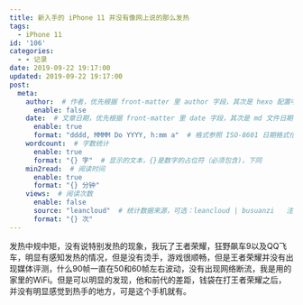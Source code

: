 ```yaml
---
title: 新入手的 iPhone 11 并没有像网上说的那么发热
tags:
  - iPhone 11
id: '106'
categories:
  - - 记录
date: 2019-09-22 19:17:00
updated: 2019-09-22 19:17:00
post:
  meta:
    author:  # 作者，优先根据 front-matter 里 author 字段，其次是 hexo 配置中 author 值
      enable: false
    date:  # 文章日期，优先根据 front-matter 里 date 字段，其次是 md 文件日期
      enable: true
      format: "dddd, MMMM Do YYYY, h:mm a"  # 格式参照 ISO-8601 日期格式化
    wordcount:  # 字数统计
      enable: true
      format: "{} 字"  # 显示的文本，{}是数字的占位符（必须包含)，下同
    min2read:  # 阅读时间
      enable: true
      format: "{} 分钟"
    views:  # 阅读次数
      enable: false
      source: "leancloud"  # 统计数据来源，可选：leancloud | busuanzi   注意不蒜子会间歇抽风
      format: "{} 次"
---
```


发热中规中矩，没有说特别发热的现象，我玩了王者荣耀，狂野飙车9以及QQ飞车，明显有感知发热的情况，但是没有烫手，游戏很顺畅，但是王者荣耀并没有出现媒体评测，什么90帧一直在50和60帧左右波动，没有出现网络断流，我是用的家里的WiFi。但是可以明显的发现，他和前代的差距，钱袋在打王者荣耀之后，并没有明显感觉到热手的地方，可是这个手机就有。